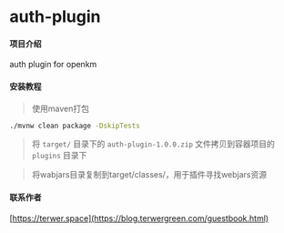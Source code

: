 # auth-plugin

#### 项目介绍
auth plugin for openkm

#### 安装教程

> 使用maven打包

```bash
./mvnw clean package -DskipTests
```

> 将 ``target/`` 目录下的 ``auth-plugin-1.0.0.zip`` 文件拷贝到容器项目的 ``plugins`` 目录下

> 将wabjars目录复制到target/classes/，用于插件寻找webjars资源

#### 联系作者

[https://terwer.space](https://blog.terwergreen.com/guestbook.html)